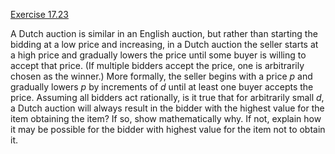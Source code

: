 [Exercise 17.23](ex_23/)

A Dutch auction is similar in an English auction, but rather than
starting the bidding at a low price and increasing, in a Dutch auction
the seller starts at a high price and gradually lowers the price until
some buyer is willing to accept that price. (If multiple bidders accept
the price, one is arbitrarily chosen as the winner.) More formally, the
seller begins with a price $p$ and gradually lowers $p$ by increments of
$d$ until at least one buyer accepts the price. Assuming all bidders act
rationally, is it true that for arbitrarily small $d$, a Dutch auction
will always result in the bidder with the highest value for the item
obtaining the item? If so, show mathematically why. If not, explain how
it may be possible for the bidder with highest value for the item not to
obtain it.
